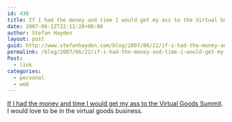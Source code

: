 ```yaml
---
id: 436
title: If I had the money and time I would get my ass to the Virtual Goods Summit. I would love to be in the virtual goods business.
date: 2007-06-22T22:11:28+00:00
author: Stefan Hayden
layout: post
guid: http://www.stefanhayden.com/blog/2007/06/22/if-i-had-the-money-and-time-i-would-get-my-ass-to-the-virtual-goods-summit-i-would-love-to-be-in-the-virtual-goods-business/
permalink: /blog/2007/06/22/if-i-had-the-money-and-time-i-would-get-my-ass-to-the-virtual-goods-summit-i-would-love-to-be-in-the-virtual-goods-business/
Post:
  - link
categories:
  - personal
  - web
---
```

<p><a href="http://www.vgsummit.com/">If I had the money and time I would get my ass to the Virtual Goods Summit</a>. I would love to be in the virtual goods business.
</p>
